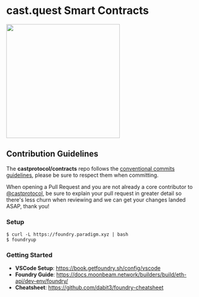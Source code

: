# cast.quest Smart Contracts

<img src="https://i.imgur.com/4GgGyWY.png" width="300" />

## Contribution Guidelines

The **castprotocol/contracts** repo follows the
[conventional commits guidelines](https://www.conventionalcommits.org/en/v1.0.0/#summary),
please be sure to respect them when committing.

When opening a Pull Request and you are not already a core contributor to
[@castprotocol](https://github.com/castprotocol), be sure to explain your pull
request in greater detail so there's less churn when reviewing and we can get
your changes landed ASAP, thank you!

### Setup

```
$ curl -L https://foundry.paradigm.xyz | bash
$ foundryup
```

### Getting Started

- **VSCode Setup**: https://book.getfoundry.sh/config/vscode
- **Foundry Guide**:
  https://docs.moonbeam.network/builders/build/eth-api/dev-env/foundry/
- **Cheatsheet**: https://github.com/dabit3/foundry-cheatsheet
